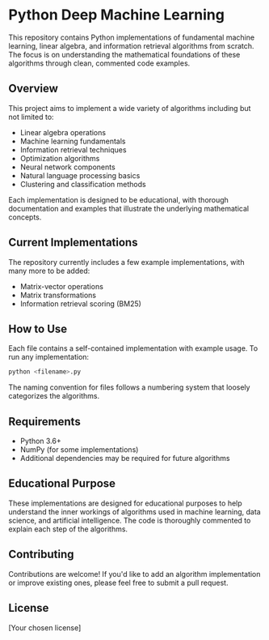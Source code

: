# Python Deep Machine Learning

This repository contains Python implementations of fundamental machine learning, linear algebra, and information retrieval algorithms from scratch. The focus is on understanding the mathematical foundations of these algorithms through clean, commented code examples.

## Overview

This project aims to implement a wide variety of algorithms including but not limited to:

- Linear algebra operations
- Machine learning fundamentals
- Information retrieval techniques
- Optimization algorithms
- Neural network components
- Natural language processing basics
- Clustering and classification methods

Each implementation is designed to be educational, with thorough documentation and examples that illustrate the underlying mathematical concepts.

## Current Implementations

The repository currently includes a few example implementations, with many more to be added:

- Matrix-vector operations
- Matrix transformations
- Information retrieval scoring (BM25)

## How to Use

Each file contains a self-contained implementation with example usage. To run any implementation:

```bash
python <filename>.py
```

The naming convention for files follows a numbering system that loosely categorizes the algorithms.

## Requirements

- Python 3.6+
- NumPy (for some implementations)
- Additional dependencies may be required for future algorithms

## Educational Purpose

These implementations are designed for educational purposes to help understand the inner workings of algorithms used in machine learning, data science, and artificial intelligence. The code is thoroughly commented to explain each step of the algorithms.

## Contributing

Contributions are welcome! If you'd like to add an algorithm implementation or improve existing ones, please feel free to submit a pull request.

## License

[Your chosen license] 